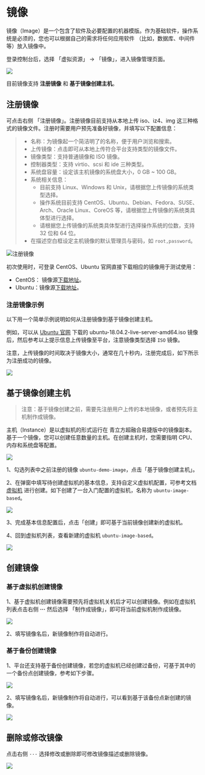 ---
---

# 镜像

镜像（Image）是一个包含了软件及必要配置的机器模版。作为基础软件，操作系统是必须的，您也可以根据自己的需求将任何应用软件 （比如，数据库、中间件等）放入镜像中。

登录控制台后，选择 「虚拟资源」 → 「镜像」，进入镜像管理页面。

![](https://pek3b.qingstor.com/kubesphere-docs/png/20190523205650.png)

目前镜像支持 **注册镜像** 和 **基于镜像创建主机**。

## 注册镜像

可点击右侧 「注册镜像」。注册镜像目前支持从本地上传 iso、iz4、img 这三种格式的镜像文件。注册时需要用户预先准备好镜像，并填写以下配置信息：

> - 名称：为镜像起一个简洁明了的名称，便于用户浏览和搜索。
> - 上传镜像：点击即可从本地上传符合平台支持类型的镜像文件。
> - 镜像类型：支持普通镜像和 ISO 镜像。
> - 控制器类型：支持 virtio、scsi 和 ide 三种类型。
> - 系统盘容量：设定该主机镜像的系统盘大小，0 GB ~ 100 GB。
> - 系统相关信息：
>     - 目前支持 Linux、Windows 和 Unix，请根据您上传镜像的系统类型选择。
>     - 操作系统目前支持 CentOS、Ubuntu、Debian、Fedora、SUSE、Arch、Oracle Linux、CoreOS 等，请根据您上传镜像的系统类具体型进行选择。
>     - 请根据您上传镜像的系统类具体型进行选择操作系统的位数，支持 32 位和 64 位。
> - 在描述空白框设定主机镜像的默认管理员与密码，如 `root,password`。

![注册镜像](https://pek3b.qingstor.com/kubesphere-docs/png/20190405103649.png)

初次使用时，可登录 CentOS、Ubuntu 官网直接下载相应的镜像用于测试使用：

- CentOS： 镜像源[下载地址](http://59.80.44.49/isoredirect.centos.org/centos/7/isos/x86_64/CentOS-7-x86_64-DVD-1810.iso)。
- Ubuntu：镜像源[下载地址](https://www.ubuntu.com/download)。

### 注册镜像示例

以下用一个简单示例说明如何从注册镜像到基于镜像创建主机。

例如，可以从 [Ubuntu 官网](https://www.ubuntu.com/download) 下载的 ubuntu-18.04.2-live-server-amd64.iso 镜像后，然后参考以上提示信息上传镜像至平台，注意镜像类型选择 `ISO` 镜像。

注意，上传镜像的时间取决于镜像大小，通常在几十秒内，注册完成后，如下所示为注册成功的镜像。

![](https://pek3b.qingstor.com/kubesphere-docs/png/20190523205951.png)

## 基于镜像创建主机

> 注意：基于镜像创建之前，需要先注册用户上传的本地镜像，或者预先将主机制作成镜像。

主机（Instance）是以虚拟机的形式运行在 青立方超融合易捷版中的镜像副本。基于一个镜像，您可以创建任意数量的主机。在创建主机时，您需要指明 CPU、内存和系统盘等配置。

![](https://pek3b.qingstor.com/kubesphere-docs/png/20190523210911.png)

1、勾选列表中之前注册的镜像 `ubuntu-demo-image`，点击「基于镜像创建主机」。

2、在弹窗中填写待创建虚拟机的基本信息，支持自定义虚拟机配置，可参考文档 [虚拟机](../virtual/vm) 进行创建。如下创建了一台入门配置的虚拟机，名称为 `ubuntu-image-based`。

![](https://pek3b.qingstor.com/kubesphere-docs/png/20190523211059.png)


3、完成基本信息配置后，点击「创建」即可基于当前镜像创建新的虚拟机。

4、回到虚拟机列表，查看新建的虚拟机 `ubuntu-image-based`。

![](https://pek3b.qingstor.com/kubesphere-docs/png/20190523211203.png)

## 创建镜像

### 基于虚拟机创建镜像

1、基于虚拟机创建镜像需要预先将虚拟机关机后才可以创建镜像。例如在虚拟机列表点击右侧 **···** 然后选择 「制作成镜像」，即可将当前虚拟机制作成镜像。

![](https://pek3b.qingstor.com/kubesphere-docs/png/20190525094629.png)

2、填写镜像名后，新镜像制作将自动进行。

### 基于备份创建镜像

1、平台还支持基于备份创建镜像，若您的虚拟机已经创建过备份，可基于其中的一个备份点创建镜像，参考如下步骤。

![](https://pek3b.qingstor.com/kubesphere-docs/png/20190525095022.png)

2、填写镜像名后，新镜像制作将自动进行，可以看到基于该备份点新创建的镜像。

![](https://pek3b.qingstor.com/kubesphere-docs/png/20190525095204.png)

## 删除或修改镜像

点击右侧 `···` 选择修改或删除即可修改镜像描述或删除镜像。

![](https://pek3b.qingstor.com/kubesphere-docs/png/20190523213243.png)









